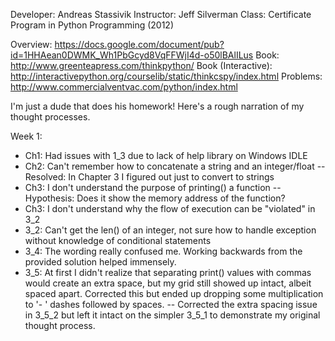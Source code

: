 Developer: Andreas Stassivik
Instructor: Jeff Silverman
Class: Certificate Program in Python Programming (2012)

Overview: https://docs.google.com/document/pub?id=1HHAean0DWMK_Wh1PbGcyd8VqFFWjI4d-o50lBAlILus
Book: http://www.greenteapress.com/thinkpython/
Book (Interactive): http://interactivepython.org/courselib/static/thinkcspy/index.html
Problems: http://www.commercialventvac.com/python/index.html

I'm just a dude that does his homework! Here's a rough narration of my thought processes.

Week 1:
- Ch1: Had issues with 1_3 due to lack of help library on Windows IDLE
- Ch2: Can't remember how to concatenate a string and an integer/float
-- Resolved: In Chapter 3 I figured out just to convert to strings
- Ch3: I don't understand the purpose of printing() a function
-- Hypothesis: Does it show the memory address of the function?
- Ch3: I don't understand why the flow of execution can be "violated" in 3_2
- 3_2: Can't get the len() of an integer, not sure how to handle exception without knowledge of conditional statements
- 3_4: The wording really confused me. Working backwards from the provided solution helped immensely.
- 3_5: At first I didn't realize that separating print() values with commas would create an extra space, but my grid still showed up intact, albeit spaced apart. Corrected this but ended up dropping some multiplication to '- ' dashes followed by spaces.
-- Corrected the extra spacing issue in 3_5_2 but left it intact on the simpler 3_5_1 to demonstrate my original thought process.
